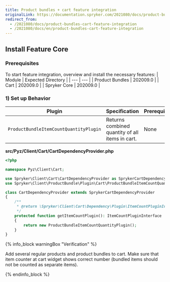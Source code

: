```yaml
---
title: Product bundles + cart feature integration
originalLink: https://documentation.spryker.com/2021080/docs/product-bundles-cart-feature-integration
redirect_from:
  - /2021080/docs/product-bundles-cart-feature-integration
  - /2021080/docs/en/product-bundles-cart-feature-integration
---
```


## Install Feature Core

### Prerequisites
To start feature integration, overview and install the necessary features:
| Module | Expected Directory |
| --- | --- |
| Product Bundles | 202009.0 |
| Cart | 202009.0 |
| Spryker Core | 202009.0 |

### 1) Set up Behavior
| Plugin | Specification | Prerequisites | Namespace |
| --- | --- | --- | --- |
| `ProductBundleItemCountQuantityPlugin` | Returns combined quantity of all items in cart. | None | `Spryker\Client\ProductBundle\Plugin\Cart` |

**src/Pyz/Client/Cart/CartDependencyProvider.php**
```php
<?php

namespace Pyz\Client\Cart;

use Spryker\Client\Cart\CartDependencyProvider as SprykerCartDependencyProvider;
use Spryker\Client\ProductBundle\Plugin\Cart\ProductBundleItemCountQuantityPlugin;

class CartDependencyProvider extends SprykerCartDependencyProvider
{
    /**
     * @return \Spryker\Client\Cart\Dependency\Plugin\ItemCountPluginInterface
     */
    protected function getItemCountPlugin(): ItemCountPluginInterface
    {
        return new ProductBundleItemCountQuantityPlugin();
    }
}
```
{% info_block warningBox "Verification" %}

Add several regular products and product bundles to cart.
Make sure that item counter at cart widget shows correct number (bundled items should not be counted as separate items).

{% endinfo_block %}

